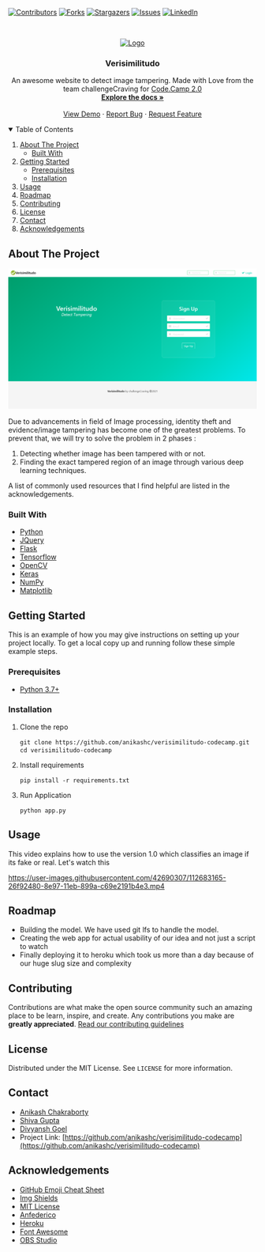 

<!-- PROJECT SHIELDS -->
<!--
*** I'm using markdown "reference style" links for readability.
*** Reference links are enclosed in brackets [ ] instead of parentheses ( ).
*** See the bottom of this document for the declaration of the reference variables
*** for contributors-url, forks-url, etc. This is an optional, concise syntax you may use.
*** https://www.markdownguide.org/basic-syntax/#reference-style-links
-->
[![Contributors][contributors-shield]][contributors-url]
[![Forks][forks-shield]][forks-url]
[![Stargazers][stars-shield]][stars-url]
[![Issues][issues-shield]][issues-url]
[![LinkedIn][linkedin-shield]][linkedin-url]



<!-- PROJECT LOGO -->
<br />

<p align="center">
  <a href="https://verisimilitudo.herokuapp.com/">
    <img src="https://github.com/anikashc/verisimilitudo-codecamp/raw/master/media/logo-gif.gif" alt="Logo" width="200" height="200">
  </a>

  <h3 align="center">Verisimilitudo</h3>

  <p align="center">
    An awesome website to detect image tampering. Made with Love from the team challengeCraving for  <a href="https://dare2compete.com/o/code-camp-20-indian-society-for-technical-education-students-chapter-srm-ncr-campus-150657">Code.Camp 2.0</a>
    <br />
    <a href="https://github.com/anikashc/verisimilitudo-codecamp"><strong>Explore the docs »</strong></a>
    <br />
    <br />
    <a href="https://verisimilitudo.herokuapp.com/">View Demo</a>
    ·
    <a href="https://github.com/anikashc/verisimilitudo-codecamp/issues">Report Bug</a>
    ·
    <a href="https://github.com/anikashc/verisimilitudo-codecamp/issues">Request Feature</a>
  </p>
</p>



<!-- TABLE OF CONTENTS -->
<details open="open">
  <summary>Table of Contents</summary>
  <ol>
    <li>
      <a href="#about-the-project">About The Project</a>
      <ul>
        <li><a href="#built-with">Built With</a></li>
      </ul>
    </li>
    <li>
      <a href="#getting-started">Getting Started</a>
      <ul>
        <li><a href="#prerequisites">Prerequisites</a></li>
        <li><a href="#installation">Installation</a></li>
      </ul>
    </li>
    <li><a href="#usage">Usage</a></li>
    <li><a href="#roadmap">Roadmap</a></li>
    <li><a href="#contributing">Contributing</a></li>
    <li><a href="#license">License</a></li>
    <li><a href="#contact">Contact</a></li>
    <li><a href="#acknowledgements">Acknowledgements</a></li>
  </ol>
</details>



<!-- ABOUT THE PROJECT -->
## About The Project

[![Verisimilitudo Screenshot][product-screenshot]](https://verisimilitudo.herokuapp.com/)

Due to advancements in field of Image processing, identity theft and evidence/image tampering has become one of the greatest problems. To prevent that, we will try to solve the problem in 2 phases :
1. Detecting whether image has been tampered with or not. 
2. Finding the exact tampered region of an image through various deep learning techniques.
 

A list of commonly used resources that I find helpful are listed in the acknowledgements.

### Built With


* [Python](https://www.python.org)
* [JQuery](https://jquery.com)
* [Flask](https://flask.palletsprojects.com/en/1.1.x/)
* [Tensorflow](https://www.tensorflow.org/)
* [OpenCV](https://www.opencv.org/)
* [Keras](https://www.keras.io)
* [NumPy](https://www.numpy.org/)
* [Matplotlib](https://www.matplotlib.org/)



<!-- GETTING STARTED -->
## Getting Started

This is an example of how you may give instructions on setting up your project locally.
To get a local copy up and running follow these simple example steps.

### Prerequisites

* [Python 3.7+](https://www.python.org/downloads/)


### Installation

1. Clone the repo
   ```
   git clone https://github.com/anikashc/verisimilitudo-codecamp.git
   cd verisimilitudo-codecamp
   ```
2. Install requirements
   ```
   pip install -r requirements.txt
   ```
3. Run Application
   ```
   python app.py
   ```



<!-- USAGE EXAMPLES -->
## Usage

This video explains how to use the version 1.0 which classifies an image if its fake or real. Let's watch this


https://user-images.githubusercontent.com/42690307/112683165-26f92480-8e97-11eb-899a-c69e2191b4e3.mp4



<!-- _For more examples, please refer to the [Documentation](https://example.com)_ -->



<!-- ROADMAP -->
## Roadmap

* Building the model. We have used git lfs to handle the model. 
* Creating the web app for actual usability of our idea and not just a script to watch
* Finally deploying it to heroku which took us more than a day because of our huge slug size and complexity



<!-- CONTRIBUTING -->
## Contributing

Contributions are what make the open source community such an amazing place to be learn, inspire, and create. Any contributions you make are **greatly appreciated**.
<a href="https://github.com/anikashc/verisimilitudo-codecamp/blob/master/CONTRIBUTING.md">Read our contributing guidelines</a>


<!-- LICENSE -->
## License

Distributed under the MIT License. See `LICENSE` for more information.


<!-- CONTACT -->
## Contact

* [Anikash Chakraborty](https://www.linkedin.com/in/anikash-chakraborty/)
* [Shiva Gupta](https://www.linkedin.com/in/shiva-gupta-1843b6170/)
* [Divyansh Goel](https://www.linkedin.com/in/divyansh-goel-a0a433166/)
* Project Link: [https://github.com/anikashc/verisimilitudo-codecamp](https://github.com/anikashc/verisimilitudo-codecamp)



<!-- ACKNOWLEDGEMENTS -->
## Acknowledgements
* [GitHub Emoji Cheat Sheet](https://www.webpagefx.com/tools/emoji-cheat-sheet)
* [Img Shields](https://shields.io)
* [MIT License](https://spdx.org/licenses/MIT.html)
* [Anfederico](https://github.com/anfederico/flaskex)
* [Heroku](https://www.heroku.com)
* [Font Awesome](https://fontawesome.com)
* [OBS Studio](https://obsproject.com)





<!-- MARKDOWN LINKS & IMAGES -->
<!-- https://www.markdownguide.org/basic-syntax/#reference-style-links -->
[contributors-shield]: https://img.shields.io/github/contributors/othneildrew/Best-README-Template.svg?style=for-the-badge
[contributors-url]: https://github.com/anikashc/verisimilitudo-codecamp/graphs/contributors
[forks-shield]: https://img.shields.io/github/forks/othneildrew/Best-README-Template.svg?style=for-the-badge
[forks-url]: https://github.com/anikashc/verisimilitudo-codecamp/network/members
[stars-shield]: https://img.shields.io/github/stars/othneildrew/Best-README-Template.svg?style=for-the-badge
[stars-url]: https://github.com/anikashc/verisimilitudo-codecamp/stargazers
[issues-shield]: https://img.shields.io/github/issues/othneildrew/Best-README-Template.svg?style=for-the-badge
[issues-url]: https://github.com/anikashc/verisimilitudo-codecamp/issues
[license-shield]: https://img.shields.io/github/license/othneildrew/Best-README-Template.svg?style=for-the-badge
[license-url]: https://github.com/anikashc/verisimilitudo-codecamp/blob/master/LICENSE.txt
[linkedin-shield]: https://img.shields.io/badge/-LinkedIn-black.svg?style=for-the-badge&logo=linkedin&colorB=555
[linkedin-url]: https://www.linkedin.com/in/anikash-chakraborty/
[product-screenshot]: media/verisimilitudo-home.png
[product-usage]: media/verisimilitudo-usage.mp4
[product-logo]: media/logo-gif.gif


